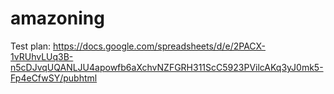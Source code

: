 # amazoning

Test plan:
https://docs.google.com/spreadsheets/d/e/2PACX-1vRUhvLUq3B-n5cDJvqUQANLJU4apowfb6aXchvNZFGRH311ScC5923PVilcAKq3yJ0mk5-Fp4eCfwSY/pubhtml
